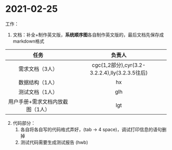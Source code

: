 # 2021-02-25

工作：

1. 文档：补全+制作英文版，**系统顺序图**各自制作英文版的，最后文档先保存成markdown格式

|               任务               |                     负责人                     |
| :------------------------------: | :--------------------------------------------: |
|         需求文档（3人）          | cgc(1,2部分),cyr(3.2-3.2.2.4),lly(3.2.3.5往后) |
|         数据结构（1人）          |                       hx                       |
|         测试文档（1人）          |                      glh                       |
| 用户手册+需求文档内放截图（1人） |                      lgt                       |

2. 代码部分：
   1. 各自将各自写的代码格式弄好，(tab -> 4 space)，调试打印信息的语句删掉
   2. 测试代码需要生成测试报告 (hwb)


